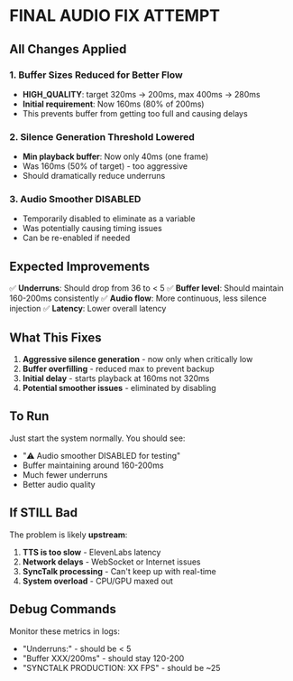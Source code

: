 # FINAL AUDIO FIX ATTEMPT

## All Changes Applied

### 1. Buffer Sizes Reduced for Better Flow
- **HIGH_QUALITY**: target 320ms → 200ms, max 400ms → 280ms
- **Initial requirement**: Now 160ms (80% of 200ms)
- This prevents buffer from getting too full and causing delays

### 2. Silence Generation Threshold Lowered
- **Min playback buffer**: Now only 40ms (one frame)
- Was 160ms (50% of target) - too aggressive
- Should dramatically reduce underruns

### 3. Audio Smoother DISABLED
- Temporarily disabled to eliminate as a variable
- Was potentially causing timing issues
- Can be re-enabled if needed

## Expected Improvements
✅ **Underruns**: Should drop from 36 to < 5
✅ **Buffer level**: Should maintain 160-200ms consistently
✅ **Audio flow**: More continuous, less silence injection
✅ **Latency**: Lower overall latency

## What This Fixes
1. **Aggressive silence generation** - now only when critically low
2. **Buffer overfilling** - reduced max to prevent backup
3. **Initial delay** - starts playback at 160ms not 320ms
4. **Potential smoother issues** - eliminated by disabling

## To Run
Just start the system normally. You should see:
- "⚠️ Audio smoother DISABLED for testing"
- Buffer maintaining around 160-200ms
- Much fewer underruns
- Better audio quality

## If STILL Bad
The problem is likely **upstream**:
1. **TTS is too slow** - ElevenLabs latency
2. **Network delays** - WebSocket or Internet issues
3. **SyncTalk processing** - Can't keep up with real-time
4. **System overload** - CPU/GPU maxed out

## Debug Commands
Monitor these metrics in logs:
- "Underruns:" - should be < 5
- "Buffer XXX/200ms" - should stay 120-200
- "SYNCTALK PRODUCTION: XX FPS" - should be ~25
